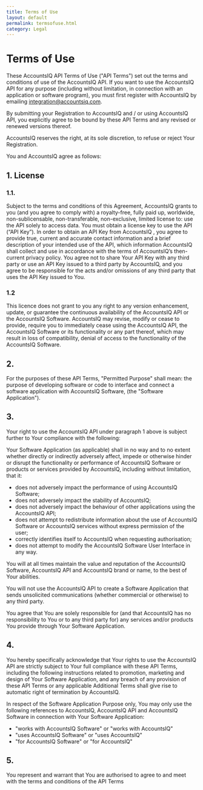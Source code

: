 ```yaml
---
title: Terms of Use
layout: default
permalink: termsofuse.html
category: Legal
---
```


# Terms of Use

These AccountsIQ API Terms of Use ("API Terms") set out the terms and conditions of use of the AccountsIQ API. If you want to use the AccountsIQ API for any purpose (including without limitation, in connection with an application or software program), you must first register with AccountsIQ by emailing [integration@accountsiq.com](mailto:integration@accountsiq.com).

By submitting your Registration to AccountsIQ and / or using AccountsIQ API, you explicitly agree to be bound by these API Terms and any revised or renewed versions thereof.

AccountsIQ reserves the right, at its sole discretion, to refuse or reject Your Registration.

You and AccountsIQ agree as follows:

## 1. License

### 1.1.
Subject to the terms and conditions of this Agreement, AccountsIQ grants to you (and you agree to comply with) a royalty-free, fully paid up, worldwide, non-sublicensable, non-transferable, non-exclusive, limited license to: use the API solely to access data. You must obtain a license key to use the API (“API Key”). In order to obtain an API Key from AccountsIQ , you agree to provide true, current and accurate contact information and a brief description of your intended use of the API, which information AccountsIQ shall collect and use in accordance with the terms of AccountsIQ’s then-current privacy policy. You agree not to share Your API Key with any third party or use an API Key issued to a third party by AccountsIQ, and you agree to be responsible for the acts and/or omissions of any third party that uses the API Key issued to You.

### 1.2	
This licence does not grant to you any right to any version enhancement, update, or guarantee the continuous availability of the AccountsIQ API or the AccountsIQ Software. AccountsIQ may revise, modify or cease to provide, require you to immediately cease using the AccountsIQ API, the AccountsIQ Software or its functionality or any part thereof, which may result in loss of compatibility, denial of access to the functionality of the AccountsIQ Software.

## 2.
For the purposes of these API Terms, "Permitted Purpose" shall mean: the purpose of developing software or code to interface and connect a software application with AccountsIQ Software, (the "Software Application").

## 3.
Your right to use the AccountsIQ API under paragraph 1 above is subject further to Your compliance with the following:

Your Software Application (as applicable) shall in no way and to no extent whether directly or indirectly adversely affect, impede or otherwise hinder or disrupt the functionality or performance of AccountsIQ Software or products or services provided by AccountsIQ, including without limitation, that it:

-	does not adversely impact the performance of using AccountsIQ Software;
-	does not adversely impact the stability of AccountsIQ;
-	does not adversely impact the behaviour of other applications using the AccountsIQ API;
-	does not attempt to redistribute information about the use of AccountsIQ Software or AccountsIQ services without express permission of the user;
-	correctly identifies itself to AccountsIQ when requesting authorisation;
-	does not attempt to modify the AccountsIQ Software User Interface in any way.

You will at all times maintain the value and reputation of the AccountsIQ Software, AccountsIQ API and AccountsIQ brand or name, to the best of Your abilities.

You will not use the AccountsIQ API to create a Software Application that sends unsolicited communications (whether commercial or otherwise) to any third party.

You agree that You are solely responsible for (and that AccountsIQ has no responsibility to You or to any third party for) any services and/or products You provide through Your Software Application.

## 4.
You hereby specifically acknowledge that Your rights to use the AccountsIQ API are strictly subject to Your full compliance with these API Terms, including the following instructions related to promotion, marketing and design of Your Software Application, and any breach of any provision of these API Terms or any applicable Additional Terms shall give rise to automatic right of termination by AccountsIQ.

In respect of the Software Application Purpose only, You may only use the following references to AccountsIQ, AccountsIQ API and AccountsIQ Software in connection with Your Software Application:

-	"works with AccountsIQ Software" or "works with AccountsIQ"
-	"uses AccountsIQ Software" or "uses AccountsIQ"
-	"for AccountsIQ Software" or "for AccountsIQ"

## 5.
You represent and warrant that You are authorised to agree to and meet with the terms and conditions of the API Terms

